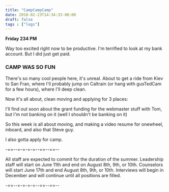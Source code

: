 ```yaml
---
title: "CampCampCamp"
date: 2018-02-23T14:34:33-08:00
draft: false
tags : ["logs"]
---
```


**Friday 234 PM**

Way too excited right now to be productive. I'm terrified to look at my bank account. But I did just get paid.

### CAMP WAS SO FUN

There's so many cool people here, it's unreal. About to get a ride from Kiev to San Fran, where I'll probably jump on Caltrain (or hang with gusTedCam for a few hours), where I'll deep clean.

Now it's all about, clean moving and applying for 3 places:

I'll find out soon about the grant funding for the webmaster stuff with Tom, but I'm not banking on it (well I shouldn't be banking on it)

So this week is all about moving, and making a video resume for onewheel, inboard, and also that Steve guy.

I also gotta apply for camp.


-==--=-=-=-=--==--==--

All staff are expected to commit for the duration of the summer.
Leadership staff will start on June 11th and end on August 8th, 9th, or 10th.
Counselors will start June 17th and end August 8th, 9th, or 10th.
Interviews will begin in December and will continue until all positions are filled.

-==--=-=-=-=--==--==--
